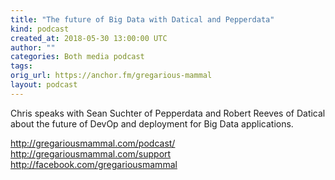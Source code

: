```yaml
---
title: "The future of Big Data with Datical and Pepperdata"
kind: podcast
created_at: 2018-05-30 13:00:00 UTC
author: ""
categories: Both media podcast
tags: 
orig_url: https://anchor.fm/gregarious-mammal
layout: podcast
---
```

Chris speaks with Sean Suchter of Pepperdata and Robert Reeves of Datical about the future of DevOp and deployment for Big Data applications.

http://gregariousmammal.com/podcast/
http://gregariousmammal.com/support
http://facebook.com/gregariousmammal